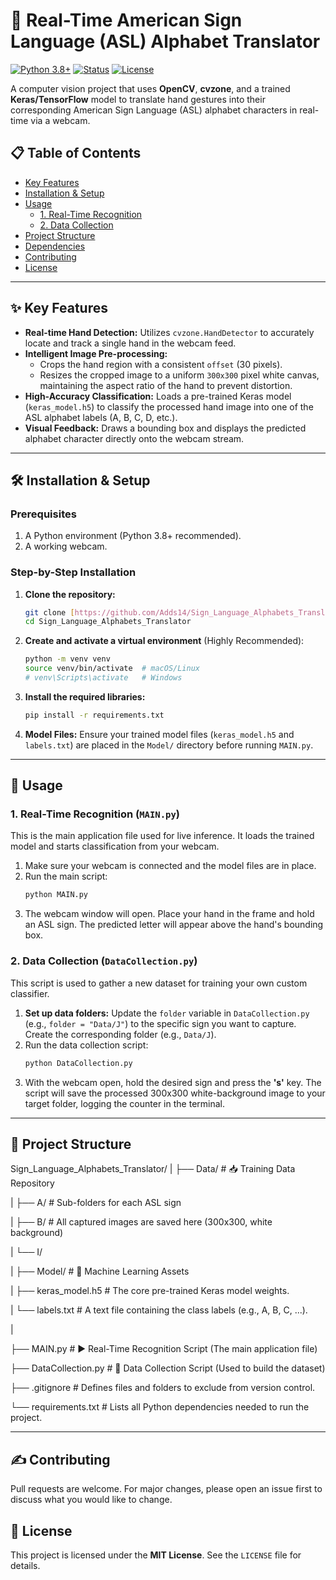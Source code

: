 # 🤟 Real-Time American Sign Language (ASL) Alphabet Translator

[![Python 3.8+](https://img.shields.io/badge/Python-3.8%2B-blue)](https://www.python.org/)
[![Status](https://img.shields.io/badge/Status-Complete-success.svg)](https://github.com/Adds14/Sign_Language_Alphabets_Translator)
[![License](https://img.shields.io/badge/License-MIT-green.svg)](https://opensource.org/licenses/MIT)

A computer vision project that uses **OpenCV**, **cvzone**, and a trained **Keras/TensorFlow** model to translate hand gestures into their corresponding American Sign Language (ASL) alphabet characters in real-time via a webcam.

## 📋 Table of Contents

* [Key Features](#key-features)
* [Installation & Setup](#installation--setup)
* [Usage](#usage)
    * [1. Real-Time Recognition](#1-real-time-recognition-mainpy)
    * [2. Data Collection](#2-data-collection-datacollectionpy)
* [Project Structure](#project-structure)
* [Dependencies](#dependencies)
* [Contributing](#contributing)
* [License](#license)

***

## ✨ Key Features

* **Real-time Hand Detection:** Utilizes `cvzone.HandDetector` to accurately locate and track a single hand in the webcam feed.
* **Intelligent Image Pre-processing:**
    * Crops the hand region with a consistent `offset` (30 pixels).
    * Resizes the cropped image to a uniform `300x300` pixel white canvas, maintaining the aspect ratio of the hand to prevent distortion.
* **High-Accuracy Classification:** Loads a pre-trained Keras model (`keras_model.h5`) to classify the processed hand image into one of the ASL alphabet labels (A, B, C, D, etc.).
* **Visual Feedback:** Draws a bounding box and displays the predicted alphabet character directly onto the webcam stream.

***

## 🛠️ Installation & Setup

### Prerequisites

1.  A Python environment (Python 3.8+ recommended).
2.  A working webcam.

### Step-by-Step Installation

1.  **Clone the repository:**
    ```bash
    git clone [https://github.com/Adds14/Sign_Language_Alphabets_Translator.git](https://github.com/Adds14/Sign_Language_Alphabets_Translator.git)
    cd Sign_Language_Alphabets_Translator
    ```

2.  **Create and activate a virtual environment** (Highly Recommended):
    ```bash
    python -m venv venv
    source venv/bin/activate  # macOS/Linux
    # venv\Scripts\activate   # Windows
    ```

3.  **Install the required libraries:**
    ```bash
    pip install -r requirements.txt
    ```

4.  **Model Files:** Ensure your trained model files (`keras_model.h5` and `labels.txt`) are placed in the `Model/` directory before running `MAIN.py`.

***

## 🚀 Usage

### 1. Real-Time Recognition (`MAIN.py`)

This is the main application file used for live inference. It loads the trained model and starts classification from your webcam.

1.  Make sure your webcam is connected and the model files are in place.
2.  Run the main script:
    ```bash
    python MAIN.py
    ```
3.  The webcam window will open. Place your hand in the frame and hold an ASL sign. The predicted letter will appear above the hand's bounding box.

### 2. Data Collection (`DataCollection.py`)

This script is used to gather a new dataset for training your own custom classifier.

1.  **Set up data folders:** Update the `folder` variable in `DataCollection.py` (e.g., `folder = "Data/J"`) to the specific sign you want to capture. Create the corresponding folder (e.g., `Data/J`).
2.  Run the data collection script:
    ```bash
    python DataCollection.py
    ```
3.  With the webcam open, hold the desired sign and press the **'s'** key. The script will save the processed 300x300 white-background image to your target folder, logging the counter in the terminal.

***

## 📂 Project Structure
Sign_Language_Alphabets_Translator/
|
├── Data/              # 📥 Training Data Repository

|   ├── A/             # Sub-folders for each ASL sign

|   ├── B/             # All captured images are saved here (300x300, white background)

|   └── I/

|
├── Model/             # 🧠 Machine Learning Assets

|   ├── keras_model.h5 # The core pre-trained Keras model weights.

|   └── labels.txt     # A text file containing the class labels (e.g., A, B, C, ...).

|

├── MAIN.py            # ▶️ Real-Time Recognition Script (The main application file)

├── DataCollection.py  # 📸 Data Collection Script (Used to build the dataset)

├── .gitignore         # Defines files and folders to exclude from version control.

└── requirements.txt   # Lists all Python dependencies needed to run the project.

***

## ✍️ Contributing

Pull requests are welcome. For major changes, please open an issue first to discuss what you would like to change.

## 📄 License

This project is licensed under the **MIT License**. See the `LICENSE` file for details.
